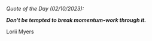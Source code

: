*Quote of the Day (02/10/2023):*

_**Don't be tempted to break momentum-work through it.**_

Lorii Myers